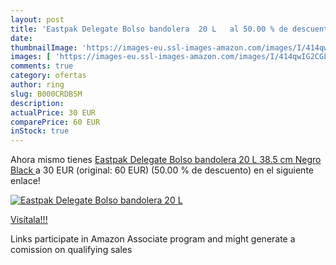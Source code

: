 ```yaml
---
layout: post
title: 'Eastpak Delegate Bolso bandolera  20 L   al 50.00 % de descuento'
date: 
thumbnailImage: 'https://images-eu.ssl-images-amazon.com/images/I/414qwIG2CGL._SL200_.jpg'
images: [ 'https://images-eu.ssl-images-amazon.com/images/I/414qwIG2CGL._SL200_.jpg' ]
comments: true
category: ofertas
author: ring
slug: B000CRDB5M
description:
actualPrice: 30 EUR
comparePrice: 60 EUR
inStock: true
---
```


Ahora mismo tienes [Eastpak Delegate Bolso bandolera  20 L  38.5 cm  Negro  Black ](https://www.amazon.es/dp/B000CRDB5M/?tag=tolees-21) a 30 EUR (original: 60 EUR) (50.00 %  de descuento) en el siguiente enlace!

[![Eastpak Delegate Bolso bandolera  20 L  ](https://images-eu.ssl-images-amazon.com/images/I/414qwIG2CGL._SL200_.jpg)](https://www.amazon.es/dp/B000CRDB5M/?tag=tolees-21)

[Visítala!!!](https://www.amazon.es/dp/B000CRDB5M/?tag=tolees-21)

Links participate in Amazon Associate program and might generate a comission on qualifying sales
